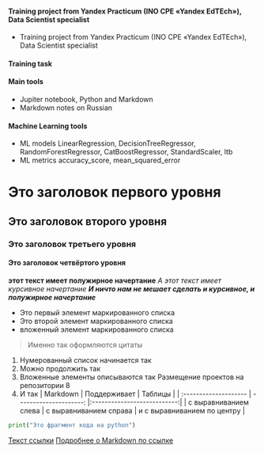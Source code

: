 #### Training project from Yandex Practicum (INO СPE «Yandex EdTEch»), Data Scientist specialist 
- Training project from Yandex Practicum (INO СPE «Yandex EdTEch»), Data Scientist specialist
#### Training task

#### Main tools 
- Jupiter notebook, Python and Markdown
- Markdown notes on Russian
####  Machine Learning tools  
- ML models LinearRegression, DecisionTreeRegressor, RandomForestRegressor, CatBoostRegressor, StandardScaler, ltb
- ML metrics accuracy_score, mean_squared_error









# Это заголовок первого уровня
## Это заголовок второго уровня
### Это заголовок третьего уровня
#### Это заголовок четвёртого уровня
**этот текст имеет полужирное начертание**
*А этот текст имеет курсивное начертание*
***И ничто нам не мешает сделать и курсивное, и полужирное начертание***
- Это первый элемент маркированного списка
- Это второй элемент маркированного списка
- вложенный элемент маркированного списка
> Именно так оформляются цитаты
1. Нумерованный список начинается так
2. Можно продолжить так
1. Вложенные элементы описываются так
Размещение проектов на репозитории 8
2. И так
| Markdown | Поддерживает | Таблицы |
| :-------------------- | ---------------------: |:---------------------------:|
| с выравниванием слева | с выравниванием справа | и с выравниванием по центру |
```python
print("Это фрагмент кода на python")
```
[Текст ссылки](адрес://ссылки.здесь "Заголовок ссылки")
[Подробнее о Markdown по ссылке](https://daringfireball.net/projects/markdown/)
